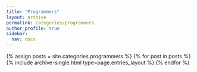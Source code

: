 ```yaml
---
title: "Programmers"
layout: archive
permalink: categories/programmers
author_profile: true
sidebar:
  nav: docs
---
```


{% assign posts = site.categories.programmers %}
{% for post in posts %} {% include archive-single.html type=page.entries_layout %} {% endfor %}